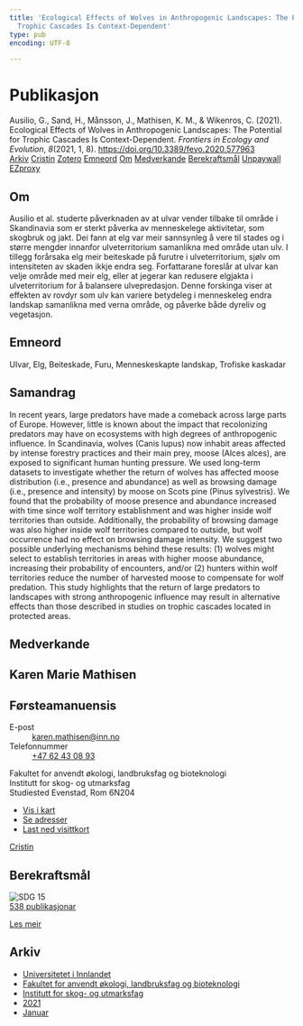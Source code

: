 ```yaml
---
title: 'Ecological Effects of Wolves in Anthropogenic Landscapes: The Potential for
  Trophic Cascades Is Context-Dependent'
type: pub
encoding: UTF-8

---
```

<h1>Publikasjon</h1>
<article id="csl-bib-container-GYKSRT4D" class="csl-bib-container">
  <div class="csl-bib-body"> <div class="csl-entry">Ausilio, G., Sand, H., Månsson, J., Mathisen, K. M., &#38; Wikenros, C. (2021). Ecological Effects of Wolves in Anthropogenic Landscapes: The Potential for Trophic Cascades Is Context-Dependent. <i>Frontiers in Ecology and Evolution</i>, <i>8</i>(2021, 1, 8). <a href="https://doi.org/10.3389/fevo.2020.577963">https://doi.org/10.3389/fevo.2020.577963</a></div> </div>
  <div class="csl-bib-buttons">
    <a href="#taxonomy-article-GYKSRT4D" alt="archive" class="csl-bib-button">Arkiv</a>
    <a href="https://app.cristin.no/results/show.jsf?id=1867495" alt="Cristin" class="csl-bib-button">Cristin</a>
    <a href="http://zotero.org/groups/5881554/items/GYKSRT4D" alt="Zotero" class="csl-bib-button">Zotero</a>
    <a href="#keywords-article-GYKSRT4D" alt="keywords" class="csl-bib-button">Emneord</a>
    <a href="#about-article-GYKSRT4D" alt="about_pub" class="csl-bib-button">Om</a>
    <a href="#contributors-article-GYKSRT4D" alt="contributors" class="csl-bib-button">Medverkande</a>
    <a href="#sdg-article-GYKSRT4D" alt="sdg" class="csl-bib-button">Berekraftsmål</a>
    <a href="https://www.frontiersin.org/articles/10.3389/fevo.2020.577963/pdf" alt="Unpaywall" class="csl-bib-button">Unpaywall</a>
    <a href="https://www.frontiersin.org/articles/10.3389/fevo.2020.577963/pdf" alt="EZproxy" class="csl-bib-button">EZproxy</a>
  </div>
  <div id="csl-bib-meta-container-GYKSRT4D"></div>
</article>
<div id="csl-bib-meta-GYKSRT4D" class="csl-bib-meta">
  <article id="about-article-GYKSRT4D" class="about_pub-article">
    <h1>Om</h1>
    Ausilio et al. studerte påverknaden av at ulvar vender tilbake til område i Skandinavia som er sterkt påverka av menneskelege aktivitetar, som skogbruk og jakt. Dei fann at elg var meir sannsynleg å vere til stades og i større mengder innanfor ulveterritorium samanlikna med område utan ulv. I tillegg forårsaka elg meir beiteskade på furutre i ulveterritorium, sjølv om intensiteten av skaden ikkje endra seg. Forfattarane foreslår at ulvar kan velje område med meir elg, eller at jegerar kan redusere elgjakta i ulveterritorium for å balansere ulvepredasjon. Denne forskinga viser at effekten av rovdyr som ulv kan variere betydeleg i menneskeleg endra landskap samanlikna med verna område, og påverke både dyreliv og vegetasjon.
  </article>
  <article id="keywords-article-GYKSRT4D" class="keywords-article">
    <h1>Emneord</h1>
    Ulvar, Elg, Beiteskade, Furu, Menneskeskapte landskap, Trofiske kaskadar
  </article>
  <article id="abstract-article-GYKSRT4D" class="abstract-article">
    <h1>Samandrag</h1>
    In recent years, large predators have made a comeback across large parts of Europe. However, little is known about the impact that recolonizing predators may have on ecosystems with high degrees of anthropogenic influence. In Scandinavia, wolves (Canis lupus) now inhabit areas affected by intense forestry practices and their main prey, moose (Alces alces), are exposed to significant human hunting pressure. We used long-term datasets to investigate whether the return of wolves has affected moose distribution (i.e., presence and abundance) as well as browsing damage (i.e., presence and intensity) by moose on Scots pine (Pinus sylvestris). We found that the probability of moose presence and abundance increased with time since wolf territory establishment and was higher inside wolf territories than outside. Additionally, the probability of browsing damage was also higher inside wolf territories compared to outside, but wolf occurrence had no effect on browsing damage intensity. We suggest two possible underlying mechanisms behind these results: (1) wolves might select to establish territories in areas with higher moose abundance, increasing their probability of encounters, and/or (2) hunters within wolf territories reduce the number of harvested moose to compensate for wolf predation. This study highlights that the return of large predators to landscapes with strong anthropogenic influence may result in alternative effects than those described in studies on trophic cascades located in protected areas.
  </article>
  <article id="contributors-article-GYKSRT4D" class="contributors-article">
    <h1>Medverkande</h1>
    <div class="personas"> <div class="vrtx-hinn-person-card"> <div class="photo"> <i class="lar la-user-circle missing-person"></i> </div> <div class="info"> <hgroup><h1>Karen Marie Mathisen</h1> <h2>Førsteamanuensis</h2> </hgroup><dl> <dt>E-post</dt> <dd> <a href="mailto:karen.mathisen@inn.no">karen.mathisen@inn.no</a> </dd> <dt>Telefonnummer</dt> <dd><a href="tel:+4762430893"> +47 62 43 08 93 </a></dd> </dl> <p> Fakultet for anvendt økologi, landbruksfag og bioteknologi<br> Institutt for skog- og utmarksfag<br> Studiested Evenstad, Rom 6N204 </p> <ul class="vrtx-hinn-links"> <li><a href="https://www.google.com/maps?q=61.42516,11.07813">Vis i kart</a></li> <li><a href="https://www.inn.no/finn-en-ansatt/karen-mathisen.html#vrtx-hinn-addresses">Se adresser</a></li> <li><a href="https://www.inn.no/finn-en-ansatt/karen-mathisen.html?vrtx=vcf">Last ned visittkort</a></li> </ul> </div> </div> <a href="https://app.cristin.no/persons/show.jsf?id=328273" alt="Cristin URL" class="personas-cristin">Cristin</a> </div>
  </article>
  <article id="sdg-article-GYKSRT4D" class="sdg-article">
    <h1>Berekraftsmål</h1>
    <div class="sdg-container"><div id="sdg15" class="sdg">
        <img src="{{< params subfolder >}}images/sdg/sdg15_nn.png" class="image" alt="SDG 15">
        <div class="sdg-overlay">
          <a href="/nn/archive/?key=?sdg=15#archive" class="sdg-publication-count"><span>538</span> publikasjonar</a>
          <p><a href="https://fn.no/om-fn/fns-baerekraftsmaal/livet-paa-land?lang=nno-NO" class="sdg-read-more">Les meir</a></p>
        </div>
      </div></div>
  </article>
  <article id="taxonomy-article-GYKSRT4D" class="taxonomy-article">
    <h1>Arkiv</h1>
    <ul>
      <li>
        <a href="/nn/archive/?key=3DCRN523">Universitetet i Innlandet</a>
      </li>
      <li>
        <a href="/nn/archive/?key=T77LXH6D">Fakultet for anvendt økologi, landbruksfag og bioteknologi</a>
      </li>
      <li>
        <a href="/nn/archive/?key=7TRARPE3">Institutt for skog- og utmarksfag</a>
      </li>
      <li>
        <a href="/nn/archive/?key=5LT6Q2XL">2021</a>
      </li>
      <li>
        <a href="/nn/archive/?key=Z2K94IUE">Januar</a>
      </li>
    </ul>
  </article>
</div>
